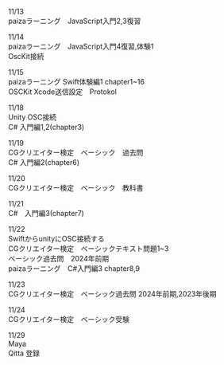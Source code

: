 11/13<br>
paizaラーニング　JavaScript入門2,3復習 <br>

11/14<br>
paizaラーニング　JavaScript入門4復習,体験1<br>
OscKit接続

11/15<br>
paizaラーニング Swift体験編1 chapter1~16<br>
OSCKit Xcode送信設定　Protokol<br>

11/18<br>
Unity OSC接続<br>
C# 入門編1,2(chapter3)<br>

11/19<br>
CGクリエイター検定　ベーシック　過去問<br>
C# 入門編2(chapter6)<br>

11/20<br>
CGクリエイター検定　ベーシック　教科書<br>

11/21<br>
C#　入門編3(chapter7)<br>

11/22<br>
SwiftからunityにOSC接続する<br>
CGクリエイター検定　ベーシックテキスト問題1~3<br>
ベーシック過去問　2024年前期　<br>
paizaラーニング　C#入門編3 chapter8,9<br>

11/23<br>
CGクリエイター検定　ベーシック過去問 2024年前期,2023年後期<br>

11/24<br>
CGクリエイター検定　ベーシック受験<br>

11/29<br>
Maya<br>
Qitta 登録<br>

